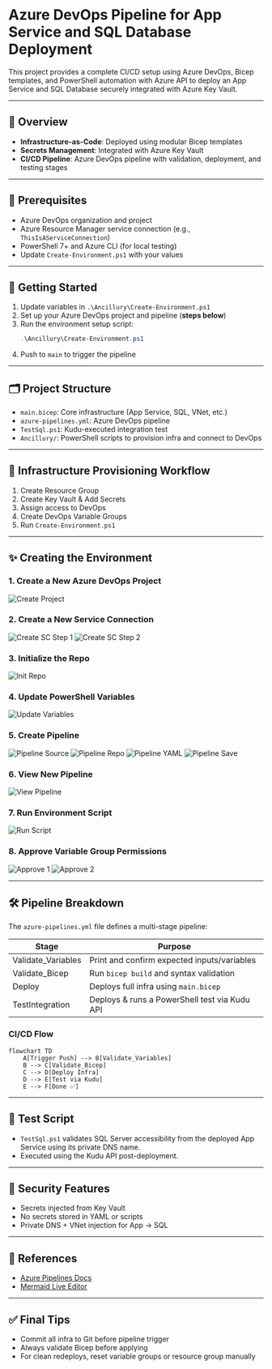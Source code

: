 # Azure DevOps Pipeline for App Service and SQL Database Deployment

This project provides a complete CI/CD setup using Azure DevOps, Bicep templates, and PowerShell automation with Azure API to deploy an App Service and SQL Database securely integrated with Azure Key Vault.

---

## 🚀 Overview

- **Infrastructure-as-Code**: Deployed using modular Bicep templates
- **Secrets Management**: Integrated with Azure Key Vault
- **CI/CD Pipeline**: Azure DevOps pipeline with validation, deployment, and testing stages

---

## 🧰 Prerequisites

- Azure DevOps organization and project
- Azure Resource Manager service connection (e.g., `ThisIsAServiceConnection`)
- PowerShell 7+ and Azure CLI (for local testing)
- Update `Create-Environment.ps1` with your values

---

## 🔧 Getting Started

1. Update variables in `.\Ancillury\Create-Environment.ps1`
2. Set up your Azure DevOps project and pipeline (**steps below**)
3. Run the environment setup script:
   ```powershell
   .\Ancillury\Create-Environment.ps1
   ```
4. Push to `main` to trigger the pipeline

---

## 🗂️ Project Structure

- `main.bicep`: Core infrastructure (App Service, SQL, VNet, etc.)
- `azure-pipelines.yml`: Azure DevOps pipeline
- `TestSql.ps1`: Kudu-executed integration test
- `Ancillury/`: PowerShell scripts to provision infra and connect to DevOps

---

## 🧱 Infrastructure Provisioning Workflow

1. Create Resource Group
2. Create Key Vault & Add Secrets
3. Assign access to DevOps
4. Create DevOps Variable Groups
5. Run `Create-Environment.ps1`

---

## ✨ Creating the Environment

### 1. Create a New Azure DevOps Project
![Create Project](./Ancillury/images/1_Create_New_DevOps_Project.png)

### 2. Create a New Service Connection
![Create SC Step 1](./Ancillury/images/2_a_Create_New_Service_Connection.png)
![Create SC Step 2](./Ancillury/images/2_b_Create_New_Service_Connection.png)

### 3. Initialize the Repo
![Init Repo](./Ancillury/images/3_Intialise_The_Repo.png)

### 4. Update PowerShell Variables
![Update Variables](./Ancillury/images/4_Change_ps1_Variables.png)

### 5. Create Pipeline
![Pipeline Source](./Ancillury/images/5_a_Create_Pipeline.png)
![Pipeline Repo](./Ancillury/images/5_b_Create_Pipeline.png)
![Pipeline YAML](./Ancillury/images/5_c_Create_Pipeline.png)
![Pipeline Save](./Ancillury/images/5_d_Create_Pipeline.png)

### 6. View New Pipeline
![View Pipeline](./Ancillury/images/6_View_New_Pipline.png)

### 7. Run Environment Script
![Run Script](./Ancillury/images/7_Create-Environment.png)

### 8. Approve Variable Group Permissions
![Approve 1](./Ancillury/images/8_a_Update_Repo.png)
![Approve 2](./Ancillury/images/8_b_Update_Repo.png)

---

## 🛠️ Pipeline Breakdown

The `azure-pipelines.yml` file defines a multi-stage pipeline:

| Stage                | Purpose                                               |
|---------------------|-------------------------------------------------------|
| Validate_Variables  | Print and confirm expected inputs/variables           |
| Validate_Bicep      | Run `bicep build` and syntax validation               |
| Deploy              | Deploys full infra using `main.bicep`                |
| TestIntegration     | Deploys & runs a PowerShell test via Kudu API         |

### CI/CD Flow
```mermaid
flowchart TD
    A[Trigger Push] --> B[Validate_Variables]
    B --> C[Validate_Bicep]
    C --> D[Deploy Infra]
    D --> E[Test via Kudu]
    E --> F[Done ✅]
```

---

## 🧪 Test Script

- `TestSql.ps1` validates SQL Server accessibility from the deployed App Service using its private DNS name.
- Executed using the Kudu API post-deployment.

---

## 🔐 Security Features

- Secrets injected from Key Vault
- No secrets stored in YAML or scripts
- Private DNS + VNet injection for App → SQL

---

## 📎 References
- [Azure Pipelines Docs](https://learn.microsoft.com/en-us/azure/devops/pipelines/)
- [Mermaid Live Editor](https://mermaid.live)

---

## ✅ Final Tips

- Commit all infra to Git before pipeline trigger
- Always validate Bicep before applying
- For clean redeploys, reset variable groups or resource group manually

